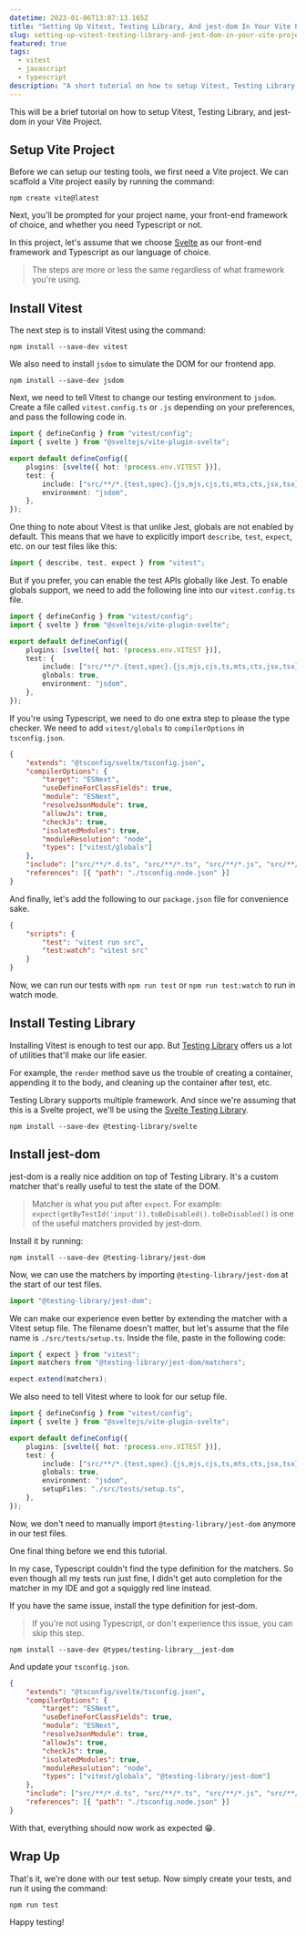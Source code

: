 ```yaml
---
datetime: 2023-01-06T13:07:13.165Z
title: "Setting Up Vitest, Testing Library, And jest-dom In Your Vite Project"
slug: setting-up-vitest-testing-library-and-jest-dom-in-your-vite-project
featured: true
tags:
  - vitest
  - javascript
  - typescript
description: "A short tutorial on how to setup Vitest, Testing Library, and jest-dom in your Vite Project."
---
```


This will be a brief tutorial on how to setup Vitest, Testing Library, and jest-dom in your Vite Project.

## Setup Vite Project

Before we can setup our testing tools, we first need a Vite project. We can scaffold a Vite project easily by running the command:

```
npm create vite@latest
```

Next, you'll be prompted for your project name, your front-end framework of choice, and whether you need Typescript or not.

In this project, let's assume that we choose [Svelte](https://svelte.dev/) as our front-end framework and Typescript as our language of choice.

> The steps are more or less the same regardless of what framework you're using.

## Install Vitest

The next step is to install Vitest using the command:

```
npm install --save-dev vitest
```

We also need to install `jsdom` to simulate the DOM for our frontend app.

```
npm install --save-dev jsdom
```

Next, we need to tell Vitest to change our testing environment to `jsdom`. Create a file called `vitest.config.ts` or `.js` depending on your preferences, and pass the following code in.

```ts
import { defineConfig } from "vitest/config";
import { svelte } from "@sveltejs/vite-plugin-svelte";

export default defineConfig({
	plugins: [svelte({ hot: !process.env.VITEST })],
	test: {
		include: ["src/**/*.{test,spec}.{js,mjs,cjs,ts,mts,cts,jsx,tsx}"],
		environment: "jsdom",
	},
});
```

One thing to note about Vitest is that unlike Jest, globals are not enabled by default. This means that we have to explicitly import `describe`, `test`, `expect`, etc. on our test files like this:

```ts
import { describe, test, expect } from "vitest";
```

But if you prefer, you can enable the test APIs globally like Jest. To enable globals support, we need to add the following line into our `vitest.config.ts` file.

```ts {8}
import { defineConfig } from "vitest/config";
import { svelte } from "@sveltejs/vite-plugin-svelte";

export default defineConfig({
	plugins: [svelte({ hot: !process.env.VITEST })],
	test: {
		include: ["src/**/*.{test,spec}.{js,mjs,cjs,ts,mts,cts,jsx,tsx}"],
		globals: true,
		environment: "jsdom",
	},
});
```

If you're using Typescript, we need to do one extra step to please the type checker. We need to add `vitest/globals` to `compilerOptions` in `tsconfig.json`.

```json {12}
{
	"extends": "@tsconfig/svelte/tsconfig.json",
	"compilerOptions": {
		"target": "ESNext",
		"useDefineForClassFields": true,
		"module": "ESNext",
		"resolveJsonModule": true,
		"allowJs": true,
		"checkJs": true,
		"isolatedModules": true,
		"moduleResolution": "node",
		"types": ["vitest/globals"]
	},
	"include": ["src/**/*.d.ts", "src/**/*.ts", "src/**/*.js", "src/**/*.svelte"],
	"references": [{ "path": "./tsconfig.node.json" }]
}
```

And finally, let's add the following to our `package.json` file for convenience sake.

```json
{
	"scripts": {
		"test": "vitest run src",
		"test:watch": "vitest src"
	}
}
```

Now, we can run our tests with `npm run test` or `npm run test:watch` to run in watch mode.

## Install Testing Library

Installing Vitest is enough to test our app. But [Testing Library](https://testing-library.com/) offers us a lot of utilities that'll make our life easier.

For example, the `render` method save us the trouble of creating a container, appending it to the body, and cleaning up the container after test, etc.

Testing Library supports multiple framework. And since we're assuming that this is a Svelte project, we'll be using the [Svelte Testing Library](https://testing-library.com/docs/svelte-testing-library/intro#).

```
npm install --save-dev @testing-library/svelte
```

## Install jest-dom

jest-dom is a really nice addition on top of Testing Library. It's a custom matcher that's really useful to test the state of the DOM.

> Matcher is what you put after `expect`. For example: `expect(getByTestId('input')).toBeDisabled()`. `toBeDisabled()` is one of the useful matchers provided by jest-dom.

Install it by running:

```
npm install --save-dev @testing-library/jest-dom
```

Now, we can use the matchers by importing `@testing-library/jest-dom` at the start of our test files.

```ts
import "@testing-library/jest-dom";
```

We can make our experience even better by extending the matcher with a Vitest setup file. The filename doesn't matter, but let's assume that the file name is `./src/tests/setup.ts`. Inside the file, paste in the following code:

```ts
import { expect } from "vitest";
import matchers from "@testing-library/jest-dom/matchers";

expect.extend(matchers);
```

We also need to tell Vitest where to look for our setup file.

```ts {10}
import { defineConfig } from "vitest/config";
import { svelte } from "@sveltejs/vite-plugin-svelte";

export default defineConfig({
	plugins: [svelte({ hot: !process.env.VITEST })],
	test: {
		include: ["src/**/*.{test,spec}.{js,mjs,cjs,ts,mts,cts,jsx,tsx}"],
		globals: true,
		environment: "jsdom",
		setupFiles: "./src/tests/setup.ts",
	},
});
```

Now, we don't need to manually import `@testing-library/jest-dom` anymore in our test files.

One final thing before we end this tutorial.

In my case, Typescript couldn't find the type definition for the matchers. So even though all my tests run just fine, I didn't get auto completion for the matcher in my IDE and got a squiggly red line instead.

If you have the same issue, install the type definition for jest-dom.

> If you're not using Typescript, or don't experience this issue, you can skip this step.

```
npm install --save-dev @types/testing-library__jest-dom
```

And update your `tsconfig.json`.

```json {12}
{
	"extends": "@tsconfig/svelte/tsconfig.json",
	"compilerOptions": {
		"target": "ESNext",
		"useDefineForClassFields": true,
		"module": "ESNext",
		"resolveJsonModule": true,
		"allowJs": true,
		"checkJs": true,
		"isolatedModules": true,
		"moduleResolution": "node",
		"types": ["vitest/globals", "@testing-library/jest-dom"]
	},
	"include": ["src/**/*.d.ts", "src/**/*.ts", "src/**/*.js", "src/**/*.svelte"],
	"references": [{ "path": "./tsconfig.node.json" }]
}
```

With that, everything should now work as expected 😁.

## Wrap Up

That's it, we're done with our test setup. Now simply create your tests, and run it using the command:

```
npm run test
```

Happy testing!
